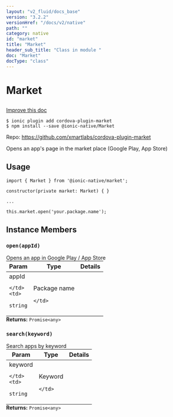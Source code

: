 ```yaml
---
layout: "v2_fluid/docs_base"
version: "3.2.2"
versionHref: "/docs/v2/native"
path: ""
category: native
id: "market"
title: "Market"
header_sub_title: "Class in module "
doc: "Market"
docType: "class"
---
```








<h1 class="api-title">
  
  Market
  

  

  </h1>

<a class="improve-v2-docs" href="http://github.com/driftyco/ionic-native/edit/master/src/@ionic-native/plugins/market/index.ts#L1">
  Improve this doc
</a>



<!-- decorators -->





<pre><code>$ ionic plugin add cordova-plugin-market
$ npm install --save @ionic-native/Market
</code></pre>
<p>Repo:
  <a href="https://github.com/xmartlabs/cordova-plugin-market">
    https://github.com/xmartlabs/cordova-plugin-market
  </a>
</p>

<!-- description -->

<p>Opens an app&#39;s page in the market place (Google Play, App Store)</p>



<!-- if doc.decorators -->

<!-- @usage tag -->

<h2>Usage</h2>

<pre><code>import { Market } from &#39;@ionic-native/market&#39;;

constructor(private market: Market) { }

...

this.market.open(&#39;your.package.name&#39;);
</code></pre>




<!-- @property tags -->




<!-- methods on the class -->

<h2>Instance Members</h2>
<div id="open"></div>
<h3>
  <code>open(appId)</code>
  

</h3>
Opens an app in Google Play / App Store
<table class="table param-table" style="margin:0;">
  <thead>
  <tr>
    <th>Param</th>
    <th>Type</th>
    <th>Details</th>
  </tr>
  </thead>
  <tbody>
  
  <tr>
    <td>
      appId
      
    </td>
    <td>
      
<code>string</code>
    </td>
    <td>
      <p>Package name</p>

      
    </td>
  </tr>
  
  </tbody>
</table>

<div class="return-value" markdown="1">
  <i class="icon ion-arrow-return-left"></i>
  <b>Returns:</b> 
<code>Promise&lt;any&gt;</code> 
</div><div id="search"></div>
<h3>
  <code>search(keyword)</code>
  

</h3>
Search apps by keyword
<table class="table param-table" style="margin:0;">
  <thead>
  <tr>
    <th>Param</th>
    <th>Type</th>
    <th>Details</th>
  </tr>
  </thead>
  <tbody>
  
  <tr>
    <td>
      keyword
      
    </td>
    <td>
      
<code>string</code>
    </td>
    <td>
      <p>Keyword</p>

      
    </td>
  </tr>
  
  </tbody>
</table>

<div class="return-value" markdown="1">
  <i class="icon ion-arrow-return-left"></i>
  <b>Returns:</b> 
<code>Promise&lt;any&gt;</code> 
</div>



<!-- other classes -->

<!-- end other classes -->

<!-- interfaces -->

<!-- end interfaces -->

<!-- related link --><!-- end content block -->


<!-- end body block -->

